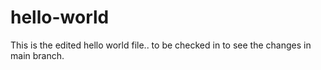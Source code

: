 # hello-world

This is the edited hello world file.. to be checked in to see the changes in main branch.
